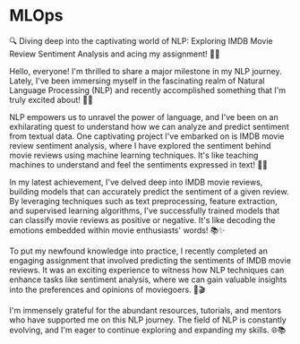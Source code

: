 # MLOps

🔍 Diving deep into the captivating world of NLP: Exploring IMDB Movie Review Sentiment Analysis and acing my assignment! 📝💡

Hello, everyone! I'm thrilled to share a major milestone in my NLP journey. Lately, I've been immersing myself in the fascinating realm of Natural Language Processing (NLP) and recently accomplished something that I'm truly excited about! 🌟🚀

NLP empowers us to unravel the power of language, and I've been on an exhilarating quest to understand how we can analyze and predict sentiment from textual data. One captivating project I've embarked on is IMDB movie review sentiment analysis, where I have explored the sentiment behind movie reviews using machine learning techniques. It's like teaching machines to understand and feel the sentiments expressed in text! 🤖🎥

In my latest achievement, I've delved deep into IMDB movie reviews, building models that can accurately predict the sentiment of a given review. By leveraging techniques such as text preprocessing, feature extraction, and supervised learning algorithms, I've successfully trained models that can classify movie reviews as positive or negative. It's like decoding the emotions embedded within movie enthusiasts' words! 📚✨

To put my newfound knowledge into practice, I recently completed an engaging assignment that involved predicting the sentiments of IMDB movie reviews. It was an exciting experience to witness how NLP techniques can enhance tasks like sentiment analysis, where we can gain valuable insights into the preferences and opinions of moviegoers. 🚀🎬

I'm immensely grateful for the abundant resources, tutorials, and mentors who have supported me on this NLP journey. The field of NLP is constantly evolving, and I'm eager to continue exploring and expanding my skills. 🌐📚
